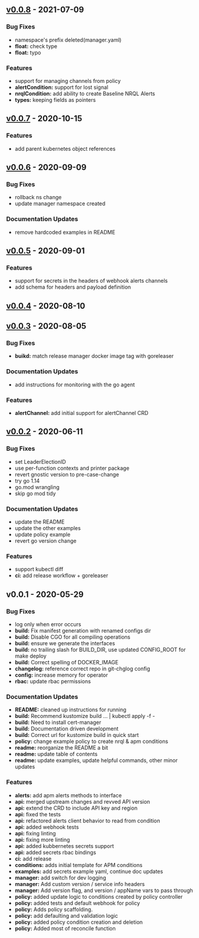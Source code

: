 <a name="v0.0.8"></a>
## [v0.0.8] - 2021-07-09
### Bug Fixes
- namespace's prefix deleted(manager.yaml)
- **float:** check type
- **float:** typo

### Features
- support for managing channels from policy
- **alertCondition:** support for lost signal
- **nrqlCondition:** add ability to create Baseline NRQL Alerts
- **types:** keeping fields as pointers

<a name="v0.0.7"></a>
## [v0.0.7] - 2020-10-15
### Features
- add parent kubernetes object references

<a name="v0.0.6"></a>
## [v0.0.6] - 2020-09-09
### Bug Fixes
- rollback ns change
- update manager namespace created

### Documentation Updates
- remove hardcoded examples in README

<a name="v0.0.5"></a>
## [v0.0.5] - 2020-09-01
### Features
- support for secrets in the headers of webhook alerts channels
- add schema for headers and payload definition

<a name="v0.0.4"></a>
## [v0.0.4] - 2020-08-10
<a name="v0.0.3"></a>
## [v0.0.3] - 2020-08-05
### Bug Fixes
- **buikd:** match release manager docker image tag with goreleaser

### Documentation Updates
- add instructions for monitoring with the go agent

### Features
- **alertChannel:** add initial support for alertChannel CRD

<a name="v0.0.2"></a>
## [v0.0.2] - 2020-06-11
### Bug Fixes
- set LeaderElectionID
- use per-function contexts and printer package
- revert gnostic version to pre-case-change
- try go 1.14
- go.mod wrangling
- skip go mod tidy

### Documentation Updates
- update the README
- update the other examples
- update policy example
- revert go version change

### Features
- support kubectl diff
- **ci:** add release workflow + goreleaser

<a name="v0.0.1"></a>
## v0.0.1 - 2020-05-29
### Bug Fixes
- log only when error occurs
- **build:** Fix manifest generation with renamed configs dir
- **build:** Disable CGO for all compiling operations
- **build:** ensure we generate the interfaces
- **build:** no trailing slash for BUILD_DIR, use updated CONFIG_ROOT for make deploy
- **build:** Correct spelling of DOCKER_IMAGE
- **changelog:** reference correct repo in git-chglog config
- **config:** increase memory for operator
- **rbac:** update rbac permissions

### Documentation Updates
- **README:** cleaned up instructions for running
- **build:** Recommend kustomize build ... | kubectl apply -f -
- **build:** Need to install cert-manager
- **build:** Documentation driven development
- **build:** Correct url for kustomize build in quick start
- **policy:** change example policy to create nrql & apm conditions
- **readme:** reorganize the README a bit
- **readme:** update table of contents
- **readme:** update examples, update helpful commands, other minor updates

### Features
- **alerts:** add apm alerts methods to interface
- **api:** merged upstream changes and revved API version
- **api:** extend the CRD to include API key and region
- **api:** fixed the tests
- **api:** refactored alerts client behavior to read from condition
- **api:** added webhook tests
- **api:** fixing linting
- **api:** fixing more linting
- **api:** added kubbernetes secrets support
- **api:** added secrets rbac bindings
- **ci:** add release
- **conditions:** adds initial template for APM conditions
- **examples:** add secrets example yaml, continue doc updates
- **manager:** add switch for dev logging
- **manager:** Add custom version / service info headers
- **manager:** Add version flag, and version / appName vars to pass through
- **policy:** added update logic to conditions created by policy controller
- **policy:** added tests and default webhook for policy
- **policy:** Adds policy scaffolding.
- **policy:** add defaulting and validation logic
- **policy:** added policy condition creation and deletion
- **policy:** Added most of reconcile function

[Unreleased]: https://github.com/newrelic/newrelic-kubernetes-operator/compare/v0.0.8...HEAD
[v0.0.8]: https://github.com/newrelic/newrelic-kubernetes-operator/compare/v0.0.7...v0.0.8
[v0.0.7]: https://github.com/newrelic/newrelic-kubernetes-operator/compare/v0.0.6...v0.0.7
[v0.0.6]: https://github.com/newrelic/newrelic-kubernetes-operator/compare/v0.0.5...v0.0.6
[v0.0.5]: https://github.com/newrelic/newrelic-kubernetes-operator/compare/v0.0.4...v0.0.5
[v0.0.4]: https://github.com/newrelic/newrelic-kubernetes-operator/compare/v0.0.3...v0.0.4
[v0.0.3]: https://github.com/newrelic/newrelic-kubernetes-operator/compare/v0.0.2...v0.0.3
[v0.0.2]: https://github.com/newrelic/newrelic-kubernetes-operator/compare/v0.0.1...v0.0.2
